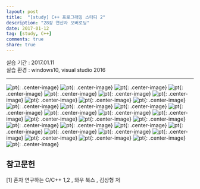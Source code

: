 ---layout: post
title:  "[study] C++ 프로그래밍 스터디 2"
description: "28장 연산자 오버로딩"
date: 2017-01-12
tag: [study, C++]
comments: true
share: true
---
  

실습 기간 : 2017.01.11  
실습 환경 : windows10, visual studio 2016  

---

![pt]({{site.url}}/img/C++/seminar2/02.jpg){: .center-image}
![pt]({{site.url}}/img/C++/seminar2/03.jpg){: .center-image}
![pt]({{site.url}}/img/C++/seminar2/04.jpg){: .center-image}
![pt]({{site.url}}/img/C++/seminar2/05.jpg){: .center-image}
![pt]({{site.url}}/img/C++/seminar2/06.jpg){: .center-image}
![pt]({{site.url}}/img/C++/seminar2/07.jpg){: .center-image}
![pt]({{site.url}}/img/C++/seminar2/08.jpg){: .center-image}
![pt]({{site.url}}/img/C++/seminar2/09.jpg){: .center-image}
![pt]({{site.url}}/img/C++/seminar2/10.jpg){: .center-image}
![pt]({{site.url}}/img/C++/seminar2/11.jpg){: .center-image}
![pt]({{site.url}}/img/C++/seminar2/12.jpg){: .center-image}
![pt]({{site.url}}/img/C++/seminar2/13.jpg){: .center-image}
![pt]({{site.url}}/img/C++/seminar2/14.jpg){: .center-image}
![pt]({{site.url}}/img/C++/seminar2/15.jpg){: .center-image}
![pt]({{site.url}}/img/C++/seminar2/16.jpg){: .center-image}
![pt]({{site.url}}/img/C++/seminar2/17.jpg){: .center-image}
![pt]({{site.url}}/img/C++/seminar2/18.jpg){: .center-image}
![pt]({{site.url}}/img/C++/seminar2/19.jpg){: .center-image}
![pt]({{site.url}}/img/C++/seminar2/20.jpg){: .center-image}
![pt]({{site.url}}/img/C++/seminar2/21.jpg){: .center-image}
![pt]({{site.url}}/img/C++/seminar2/22.jpg){: .center-image}
![pt]({{site.url}}/img/C++/seminar2/23.jpg){: .center-image}
![pt]({{site.url}}/img/C++/seminar2/24.jpg){: .center-image}
![pt]({{site.url}}/img/C++/seminar2/25.jpg){: .center-image}
![pt]({{site.url}}/img/C++/seminar2/26.jpg){: .center-image}
![pt]({{site.url}}/img/C++/seminar2/27.jpg){: .center-image}
![pt]({{site.url}}/img/C++/seminar2/28.jpg){: .center-image}
![pt]({{site.url}}/img/C++/seminar2/29.jpg){: .center-image}
![pt]({{site.url}}/img/C++/seminar2/30.jpg){: .center-image}
![pt]({{site.url}}/img/C++/seminar2/31.jpg){: .center-image}
![pt]({{site.url}}/img/C++/seminar2/32.jpg){: .center-image}

참고문헌
---

[1] 혼자 연구하는 C/C++ 1,2 , 와우 북스 , 김상형 저
